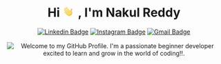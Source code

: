 <h1 align="center">
    Hi <img src='./Assets/wave.gif' height='26' alt='there'>, I'm Nakul Reddy
</h1>

<div align="center">
  
[![Linkedin Badge](https://img.shields.io/badge/-nakulmanne-blue?style=flat-square&logo=Linkedin&logoColor=white&link=https://www.linkedin.com/in/nakul-reddy-manne)](https://www.linkedin.com/in/nakul-reddy-manne)
[![Instagram Badge](https://img.shields.io/badge/-nakulmanne-purple?style=flat-square&logo=instagram&logoColor=white&link=https://instagram.com/nakul_manne/)](https://instagram.com/nakul_manne)
[![Gmail Badge](https://img.shields.io/badge/-nakulreddymanne@gmail.com-c14438?style=flat-square&logo=Gmail&logoColor=white&link=mailto:nakulreddymanne@gmail.com)](mailto:nakulreddymanne@gmail.com)

</div>


<p align='center' style='margin: 16px 4px 8px;'>
    <img src="https://readme-typing-svg.herokuapp.com?font=Fira+Code&pause=1000&color=54A6FF&center=true&vCenter=true&multiline=true&width=710&height=70&lines=Welcome+to+my+GitHub+Profile;I'm+a+passionate+developer+excited+to+code!!" alt="Welcome to my GitHub Profile. I'm a passionate beginner developer excited to learn and grow in the world of coding!!." />
</p>



<!--
**gritmaster1/gritmaster1** is a ✨ _special_ ✨ repository because its `README.md` (this file) appears on your GitHub profile.

Here are some ideas to get you started:

- 🔭 I’m currently  on 
- 🌱 I’m currently learning solving problems using data, Software Engineering, Natural Language ProcessingData Science, Dynamic programming
- 👯 I’m looking to collaborate on ...
- 🤔 I’m looking for help with ...
- 💬 Ask me about ...
- 📫 How to reach me: ...
- 😄 Pronouns: ...
- ⚡ Fun fact: ...
-->
